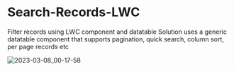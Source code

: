 # Search-Records-LWC
Filter records using LWC component and datatable
Solution uses a generic datatable component that supports pagination, quick search, column sort, per page records etc

![2023-03-08_00-17-58](https://user-images.githubusercontent.com/108041815/223618534-df4c4f8c-c8d5-4954-aba7-6925faecf433.gif)
